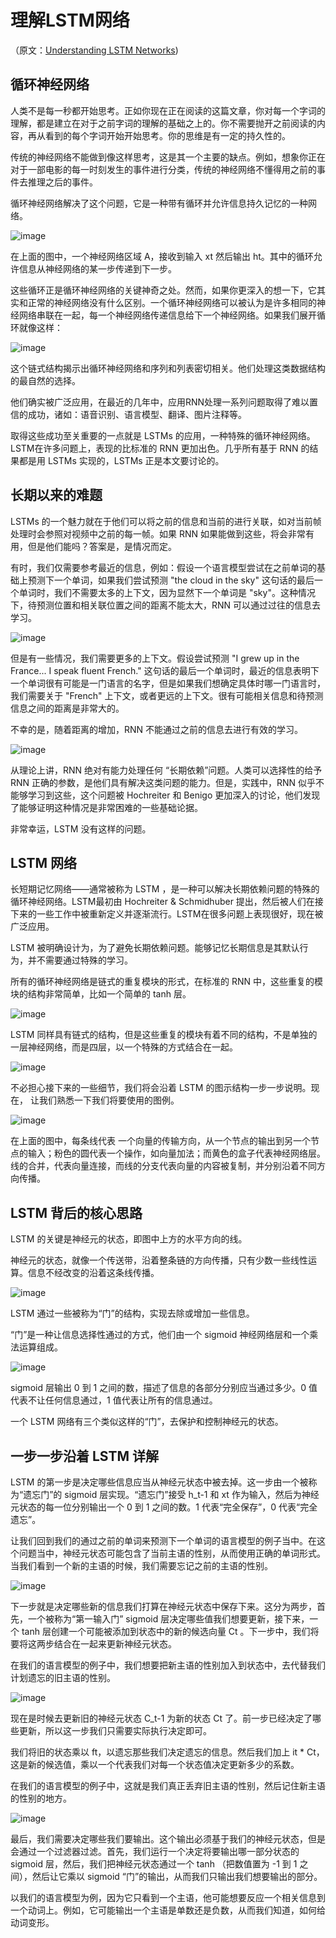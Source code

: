 # 理解LSTM网络

（原文：[Understanding LSTM Networks](http://colah.github.io/posts/2015-08-Understanding-LSTMs/))

## 循环神经网络

人类不是每一秒都开始思考。正如你现在正在阅读的这篇文章，你对每一个字词的理解，都是建立在对于之前字词的理解的基础之上的。你不需要抛开之前阅读的内容，再从看到的每个字词开始开始思考。你的思维是有一定的持久性的。

传统的神经网络不能做到像这样思考，这是其一个主要的缺点。例如，想象你正在对于一部电影的每一时刻发生的事件进行分类，传统的神经网络不懂得用之前的事件去推理之后的事件。

循环神经网络解决了这个问题，它是一种带有循环并允许信息持久记忆的一种网络。

![image](../images/RNN-rolled.png)

在上面的图中，一个神经网络区域 A，接收到输入 xt 然后输出 ht。其中的循环允许信息从神经网络的某一步传递到下一步。

这些循环正是循环神经网络的关键神奇之处。然而，如果你更深入的想一下，它其实和正常的神经网络没有什么区别。一个循环神经网络可以被认为是许多相同的神经网络串联在一起，每一个神经网络传递信息给下一个神经网络。如果我们展开循环就像这样：

![image](../images/RNN-unrolled.png)

这个链式结构揭示出循环神经网络和序列和列表密切相关。他们处理这类数据结构的最自然的选择。

他们确实被广泛应用，在最近的几年中，应用RNN处理一系列问题取得了难以置信的成功，诸如：语音识别、语言模型、翻译、图片注释等。

取得这些成功至关重要的一点就是 LSTMs 的应用，一种特殊的循环神经网络。LSTM在许多问题上，表现的比标准的 RNN 更加出色。几乎所有基于 RNN 的结果都是用 LSTMs 实现的，LSTMs 正是本文要讨论的。


## 长期以来的难题

LSTMs 的一个魅力就在于他们可以将之前的信息和当前的进行关联，如对当前帧处理时会参照对视频中之前的每一帧。如果 RNN 如果能做到这些，将会非常有用，但是他们能吗？答案是，是情况而定。

有时，我们仅需要参考最近的信息，例如：假设一个语言模型尝试在之前单词的基础上预测下一个单词，如果我们尝试预测 "the cloud in the sky" 这句话的最后一个单词时，我们不需要太多的上下文，因为显然下一个单词是 "sky"。这种情况下，待预测位置和相关联位置之间的距离不能太大，RNN 可以通过过往的信息去学习。

![image](../images/RNN-shorttermdepdencies.png)

但是有一些情况，我们需要更多的上下文。假设尝试预测 "I grew up in the France... I speak fluent French." 这句话的最后一个单词时，最近的信息表明下一个单词很有可能是一门语言的名字，但是如果我们想确定具体时哪一门语言时，我们需要关于 "French" 上下文，或者更远的上下文。很有可能相关信息和待预测信息之间的距离是非常大的。

不幸的是，随着距离的增加，RNN 不能通过之前的信息去进行有效的学习。

![image](../images/RNN-longtermdependencies.png)

从理论上讲，RNN 绝对有能力处理任何 “长期依赖”问题。人类可以选择性的给予 RNN 正确的参数，是他们具有解决这类问题的能力。但是，实践中，RNN 似乎不能够学习到这些，这个问题被 Hochreiter 和 Benigo 更加深入的讨论，他们发现了能够证明这种情况是非常困难的一些基础论据。

非常幸运，LSTM 没有这样的问题。


## LSTM 网络

长短期记忆网络——通常被称为 LSTM ，是一种可以解决长期依赖问题的特殊的循环神经网络。LSTM最初由 Hochreiter & Schmidhuber 提出，然后被人们在接下来的一些工作中被重新定义并逐渐流行。LSTM在很多问题上表现很好，现在被广泛应用。

LSTM 被明确设计为，为了避免长期依赖问题。能够记忆长期信息是其默认行为，并不需要通过特殊的学习。

所有的循环神经网络是链式的重复模块的形式，在标准的 RNN 中，这些重复的模块的结构非常简单，比如一个简单的 tanh 层。

![image](../images/LSTM3-SimpleRNN.png)

LSTM 同样具有链式的结构，但是这些重复的模块有着不同的结构，不是单独的一层神经网络，而是四层，以一个特殊的方式结合在一起。

![image](../images/LSTM3-chain.png)

不必担心接下来的一些细节，我们将会沿着 LSTM 的图示结构一步一步说明。现在， 让我们熟悉一下我们将要使用的图例。

![image](../images/LSTM2-notation.png)

在上面的图中，每条线代表 一个向量的传输方向，从一个节点的输出到另一个节点的输入；粉色的圆代表一个操作，如向量加法；而黄色的盒子代表神经网络层。线的合并，代表向量连接，而线的分支代表向量的内容被复制，并分别沿着不同方向传播。


## LSTM 背后的核心思路

LSTM 的关键是神经元的状态，即图中上方的水平方向的线。

神经元的状态，就像一个传送带，沿着整条链的方向传播，只有少数一些线性运算。信息不经改变的沿着这条线传播。

![image](../images/LSTM3-C-line.png)

LSTM 通过一些被称为“门”的结构，实现去除或增加一些信息。

“门”是一种让信息选择性通过的方式，他们由一个 sigmoid 神经网络层和一个乘法运算组成。

![image](../images/LSTM3-gate.png)

sigmoid 层输出 0 到 1 之间的数，描述了信息的各部分分别应当通过多少。0 值代表不让任何信息通过，1 值代表让所有的信息通过。

一个 LSTM 网络有三个类似这样的“门”，去保护和控制神经元的状态。


## 一步一步沿着 LSTM 详解

LSTM 的第一步是决定哪些信息应当从神经元状态中被去掉。这一步由一个被称为“遗忘门”的 sigmoid 层实现。“遗忘门”接受 h_t-1 和 xt 作为输入，然后为神经元状态的每一位分别输出一个 0 到 1 之间的数。1 代表“完全保存”，0 代表“完全遗忘”。

让我们回到我们的通过之前的单词来预测下一个单词的语言模型的例子当中。在这个问题当中，神经元状态可能包含了当前主语的性别，从而使用正确的单词形式。当我们看到一个新的主语的时候，我们需要忘记之前的主语的性别。

![image](../images/LSTM3-focus-f.png)

下一步就是决定哪些新的信息我们打算在神经元状态中保存下来。这分为两步，首先，一个被称为“第一输入门” sigmoid 层决定哪些值我们想要更新，接下来，一个 tanh 层创建一个可能被添加到状态中的新的候选向量 Ct 。下一步中，我们将要将这两步结合在一起来更新神经元状态。

在我们的语言模型的例子中，我们想要把新主语的性别加入到状态中，去代替我们计划遗忘的旧主语的性别。

![image](../images/LSTM3-focus-i.png)

现在是时候去更新旧的神经元状态 C_t-1 为新的状态 Ct 了。前一步已经决定了哪些更新，所以这一步我们只需要实际执行决定即可。

我们将旧的状态乘以 ft，以遗忘那些我们决定遗忘的信息。然后我们加上 it * Ct，这是新的候选值，乘以一个代表我们对每一个状态值决定更新多少的系数。

在我们的语言模型的例子中，这就是我们真正丢弃旧主语的性别，然后记住新主语的性别的地方。

![image](../images/LSTM3-focus-C.png)

最后，我们需要决定哪些我们要输出。这个输出必须基于我们的神经元状态，但是会通过一个过滤器过滤。首先，我们运行一个决定将要输出哪一部分状态的 sigmoid 层，然后，我们把神经元状态通过一个 tanh （把数值置为 -1 到 1 之间），然后让它乘以 sigmoid “门”的输出，从而我们只输出我们想要输出的部分。

以我们的语言模型为例，因为它只看到一个主语，他可能想要反应一个相关信息到一个动词上。例如，它可能输出一个主语是单数还是负数，从而我们知道，如何给动词变形。